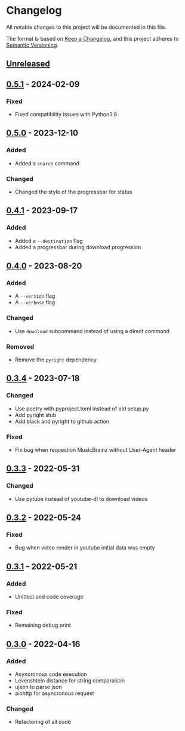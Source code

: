 # Changelog
All notable changes to this project will be documented in this file.

The format is based on [Keep a Changelog](https://keepachangelog.com/en/1.0.0/),
and this project adheres to [Semantic Versioning](https://semver.org/spec/v2.0.0.html).

## [Unreleased]
## [0.5.1] - 2024-02-09
### Fixed
- Fixed compatibility issues with Python3.8

## [0.5.0] - 2023-12-10
### Added
- Added a `search` command
### Changed
- Changed the style of the progressbar for status

## [0.4.1] - 2023-09-17
### Added
- Added a `--destination` flag
- Added a progressbar during download progression

## [0.4.0] - 2023-08-20
### Added
- A `--version` flag
- A `--verbose` flag
### Changed
- Use `download` subcommand instead of using a direct command
### Removed
- Remove the `pyright` dependency

## [0.3.4] - 2023-07-18
### Changed
- Use poetry with pyproject.toml instead of old setup.py
- Add pyright stub
- Add black and pyright to github action
### Fixed
- Fix bug when requestion MusicBrainz without User-Agent header

## [0.3.3] - 2022-05-31
### Changed
- Use pytube instead of youtube-dl to download videos

## [0.3.2] - 2022-05-24
### Fixed
- Bug when video render in youtube initial data was empty

## [0.3.1] - 2022-05-21
### Added
- Unittest and code coverage
### Fixed
- Remaining debug print

## [0.3.0] - 2022-04-16
### Added
- Asyncronous code execution 
- Levenshtein distance for string comparaison
- ujson to parse json
- aiohttp for asyncronous request

### Changed
- Refactoring of all code

[Unreleased]: https://github.com/flowrey/youtube-bz/compare/v0.5.1...HEAD
[0.5.1]: https://github.com/flowrey/youtube-bz/releases/tag/v0.5.1
[0.5.0]: https://github.com/flowrey/youtube-bz/releases/tag/v0.5.0
[0.4.1]: https://github.com/flowrey/youtube-bz/releases/tag/v0.4.1
[0.4.0]: https://github.com/flowrey/youtube-bz/releases/tag/v0.4.0
[0.3.4]: https://github.com/flowrey/youtube-bz/releases/tag/v0.3.4
[0.3.3]: https://github.com/flowrey/youtube-bz/releases/tag/v0.3.3
[0.3.2]: https://github.com/flowrey/youtube-bz/releases/tag/v0.3.2
[0.3.1]: https://github.com/flowrey/youtube-bz/releases/tag/v0.3.1
[0.3.0]: https://github.com/flowrey/youtube-bz/releases/tag/v0.3.0
